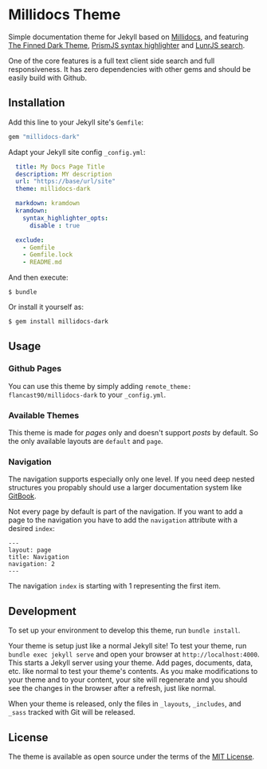 # Millidocs Theme

Simple documentation theme for Jekyll based on [Millidocs](https://github.com/alexander-heimbuch/millidocs), and featuring [The Finned Dark Theme](https://finned.tech), [PrismJS syntax highlighter](http://prismjs.com/) and [LunrJS search](https://lunrjs.com/).

One of the core features is a full text client side search and full responsiveness. It has zero dependencies with other gems and should be easily build with Github.

## Installation

Add this line to your Jekyll site's `Gemfile`:

```ruby
gem "millidocs-dark"
```

Adapt your Jekyll site config `_config.yml`:

```yaml
  title: My Docs Page Title
  description: MY description
  url: "https://base/url/site"
  theme: millidocs-dark

  markdown: kramdown
  kramdown:
    syntax_highlighter_opts:
      disable : true

  exclude:
    - Gemfile
    - Gemfile.lock
    - README.md
```

And then execute:

    $ bundle

Or install it yourself as:

    $ gem install millidocs-dark


## Usage

### Github Pages

You can use this theme by simply adding `remote_theme: flancast90/millidocs-dark` to your `_config.yml`.

### Available Themes

This theme is made for _pages_ only and doesn't support _posts_ by default. So the only available layouts are `default` and `page`.

### Navigation

The navigation supports especially only one level. If you need deep nested structures you propably should use a larger documentation system like [GitBook](https://www.gitbook.com/).

Not every page by default is part of the navigation. If you want to add a page to the navigation you have to add the `navigation` attribute with a desired `index`:

```
---
layout: page
title: Navigation
navigation: 2
---
```

The navigation `index` is starting with 1 representing the first item. 


## Development

To set up your environment to develop this theme, run `bundle install`.

Your theme is setup just like a normal Jekyll site! To test your theme, run `bundle exec jekyll serve` and open your browser at `http://localhost:4000`. This starts a Jekyll server using your theme. Add pages, documents, data, etc. like normal to test your theme's contents. As you make modifications to your theme and to your content, your site will regenerate and you should see the changes in the browser after a refresh, just like normal.

When your theme is released, only the files in `_layouts`, `_includes`, and `_sass` tracked with Git will be released.

## License

The theme is available as open source under the terms of the [MIT License](https://opensource.org/licenses/MIT).

